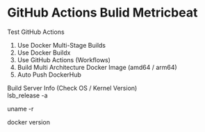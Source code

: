 # GitHub Actions Bulid Metricbeat
Test GitHub Actions
1. Use Docker Multi-Stage Builds  
2. Use Docker Buildx  
3. Use GitHub Actions (Workflows)  
4. Build Multi Architecture Docker Image (amd64 / arm64)  
5. Auto Push DockerHub  
  
Build Server Info (Check OS / Kernel Version)  
lsb_release -a  
  
  
uname -r  
  
  
docker version  
  
